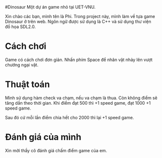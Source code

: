 #Dinosaur
Một dự án game nhỏ tại UET-VNU.

Xin chào các bạn, mình tên là Phi. Trong project này, mình làm về tựa game Dinosaur ở trên web. Ngôn ngữ được sử dụng là C++ và sử dụng thư viện đồ họa SDL2.0.

# Cách chơi
Game có cách chơi đơn giản. Nhấn phím Space để nhân vật nhảy lên vượt chướng ngại vật.
# Thuật toán
Mình sử dụng hàm check va chạm, nếu va chạm là thua. Còn không điểm sẽ tăng dần theo thời gian. Khi điểm đạt 500 thì +1 speed game, đạt 1000 +1 speed game.

Sau đó cứ mỗi lần điểm chia hết cho 2000 thì lại +1 speed game.

# Đánh giá của mình
Xin mời thầy cô đánh giá chấm điểm game của em.


